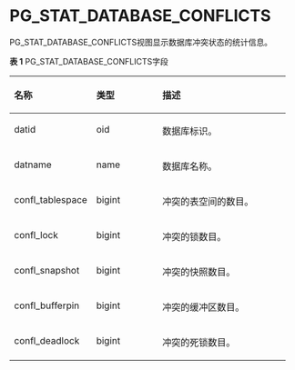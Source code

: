 # PG\_STAT\_DATABASE\_CONFLICTS

PG\_STAT\_DATABASE\_CONFLICTS视图显示数据库冲突状态的统计信息。

**表 1**  PG\_STAT\_DATABASE\_CONFLICTS字段

<a name="zh-cn_topic_0283137617_zh-cn_topic_0237122446_zh-cn_topic_0059778847_te79bf13fb05e4789b67782483474e62c"></a>
<table><thead align="left"><tr id="zh-cn_topic_0283137617_zh-cn_topic_0237122446_zh-cn_topic_0059778847_re875195e0cc84099a39d32ce479e0afc"><th class="cellrowborder" valign="top" width="29.7970202979702%" id="mcps1.2.4.1.1"><p id="zh-cn_topic_0283137617_zh-cn_topic_0237122446_zh-cn_topic_0059778847_a1abd8171bb4c4d0fb2dde4bf27d79a14"><a name="zh-cn_topic_0283137617_zh-cn_topic_0237122446_zh-cn_topic_0059778847_a1abd8171bb4c4d0fb2dde4bf27d79a14"></a><a name="zh-cn_topic_0283137617_zh-cn_topic_0237122446_zh-cn_topic_0059778847_a1abd8171bb4c4d0fb2dde4bf27d79a14"></a>名称</p>
</th>
<th class="cellrowborder" valign="top" width="23.967603239676034%" id="mcps1.2.4.1.2"><p id="zh-cn_topic_0283137617_zh-cn_topic_0237122446_zh-cn_topic_0059778847_a45b0ca2851894604a54167d73947af59"><a name="zh-cn_topic_0283137617_zh-cn_topic_0237122446_zh-cn_topic_0059778847_a45b0ca2851894604a54167d73947af59"></a><a name="zh-cn_topic_0283137617_zh-cn_topic_0237122446_zh-cn_topic_0059778847_a45b0ca2851894604a54167d73947af59"></a>类型</p>
</th>
<th class="cellrowborder" valign="top" width="46.23537646235376%" id="mcps1.2.4.1.3"><p id="zh-cn_topic_0283137617_zh-cn_topic_0237122446_zh-cn_topic_0059778847_abe4f377869204428aff076512203aed3"><a name="zh-cn_topic_0283137617_zh-cn_topic_0237122446_zh-cn_topic_0059778847_abe4f377869204428aff076512203aed3"></a><a name="zh-cn_topic_0283137617_zh-cn_topic_0237122446_zh-cn_topic_0059778847_abe4f377869204428aff076512203aed3"></a>描述</p>
</th>
</tr>
</thead>
<tbody><tr id="zh-cn_topic_0283137617_zh-cn_topic_0237122446_zh-cn_topic_0059778847_rf5c1e37296c5475cad8229bf6bd4653b"><td class="cellrowborder" valign="top" width="29.7970202979702%" headers="mcps1.2.4.1.1 "><p id="zh-cn_topic_0283137617_zh-cn_topic_0237122446_zh-cn_topic_0059778847_ae6ed1d53b6904e8e83a8c97b9ac82dfe"><a name="zh-cn_topic_0283137617_zh-cn_topic_0237122446_zh-cn_topic_0059778847_ae6ed1d53b6904e8e83a8c97b9ac82dfe"></a><a name="zh-cn_topic_0283137617_zh-cn_topic_0237122446_zh-cn_topic_0059778847_ae6ed1d53b6904e8e83a8c97b9ac82dfe"></a>datid</p>
</td>
<td class="cellrowborder" valign="top" width="23.967603239676034%" headers="mcps1.2.4.1.2 "><p id="zh-cn_topic_0283137617_zh-cn_topic_0237122446_zh-cn_topic_0059778847_ab7c10b4df57248a29ecd167e3753affb"><a name="zh-cn_topic_0283137617_zh-cn_topic_0237122446_zh-cn_topic_0059778847_ab7c10b4df57248a29ecd167e3753affb"></a><a name="zh-cn_topic_0283137617_zh-cn_topic_0237122446_zh-cn_topic_0059778847_ab7c10b4df57248a29ecd167e3753affb"></a>oid</p>
</td>
<td class="cellrowborder" valign="top" width="46.23537646235376%" headers="mcps1.2.4.1.3 "><p id="zh-cn_topic_0283137617_zh-cn_topic_0237122446_zh-cn_topic_0059778847_a65bab17c0d6e430c933db4697f00555b"><a name="zh-cn_topic_0283137617_zh-cn_topic_0237122446_zh-cn_topic_0059778847_a65bab17c0d6e430c933db4697f00555b"></a><a name="zh-cn_topic_0283137617_zh-cn_topic_0237122446_zh-cn_topic_0059778847_a65bab17c0d6e430c933db4697f00555b"></a>数据库标识。</p>
</td>
</tr>
<tr id="zh-cn_topic_0283137617_zh-cn_topic_0237122446_zh-cn_topic_0059778847_r37e0a51aff7f4cc98ac0026e2a7309ba"><td class="cellrowborder" valign="top" width="29.7970202979702%" headers="mcps1.2.4.1.1 "><p id="zh-cn_topic_0283137617_zh-cn_topic_0237122446_zh-cn_topic_0059778847_aec353327db9c476cb0032a3a4a63bc89"><a name="zh-cn_topic_0283137617_zh-cn_topic_0237122446_zh-cn_topic_0059778847_aec353327db9c476cb0032a3a4a63bc89"></a><a name="zh-cn_topic_0283137617_zh-cn_topic_0237122446_zh-cn_topic_0059778847_aec353327db9c476cb0032a3a4a63bc89"></a>datname</p>
</td>
<td class="cellrowborder" valign="top" width="23.967603239676034%" headers="mcps1.2.4.1.2 "><p id="zh-cn_topic_0283137617_zh-cn_topic_0237122446_zh-cn_topic_0059778847_aa7d63c91ac4245c387618e716a8e3925"><a name="zh-cn_topic_0283137617_zh-cn_topic_0237122446_zh-cn_topic_0059778847_aa7d63c91ac4245c387618e716a8e3925"></a><a name="zh-cn_topic_0283137617_zh-cn_topic_0237122446_zh-cn_topic_0059778847_aa7d63c91ac4245c387618e716a8e3925"></a>name</p>
</td>
<td class="cellrowborder" valign="top" width="46.23537646235376%" headers="mcps1.2.4.1.3 "><p id="zh-cn_topic_0283137617_zh-cn_topic_0237122446_zh-cn_topic_0059778847_a1563ac14fecf4c1483d19310c4e8a87c"><a name="zh-cn_topic_0283137617_zh-cn_topic_0237122446_zh-cn_topic_0059778847_a1563ac14fecf4c1483d19310c4e8a87c"></a><a name="zh-cn_topic_0283137617_zh-cn_topic_0237122446_zh-cn_topic_0059778847_a1563ac14fecf4c1483d19310c4e8a87c"></a>数据库名称。</p>
</td>
</tr>
<tr id="zh-cn_topic_0283137617_zh-cn_topic_0237122446_zh-cn_topic_0059778847_r3fdc947d03cc474ba675ae3647b928ca"><td class="cellrowborder" valign="top" width="29.7970202979702%" headers="mcps1.2.4.1.1 "><p id="zh-cn_topic_0283137617_zh-cn_topic_0237122446_zh-cn_topic_0059778847_ae6f7e1f727714ecbac761443d248fd71"><a name="zh-cn_topic_0283137617_zh-cn_topic_0237122446_zh-cn_topic_0059778847_ae6f7e1f727714ecbac761443d248fd71"></a><a name="zh-cn_topic_0283137617_zh-cn_topic_0237122446_zh-cn_topic_0059778847_ae6f7e1f727714ecbac761443d248fd71"></a>confl_tablespace</p>
</td>
<td class="cellrowborder" valign="top" width="23.967603239676034%" headers="mcps1.2.4.1.2 "><p id="zh-cn_topic_0283137617_zh-cn_topic_0237122446_zh-cn_topic_0059778847_a48e95e6bf33d40fbb108c3ed23630fc8"><a name="zh-cn_topic_0283137617_zh-cn_topic_0237122446_zh-cn_topic_0059778847_a48e95e6bf33d40fbb108c3ed23630fc8"></a><a name="zh-cn_topic_0283137617_zh-cn_topic_0237122446_zh-cn_topic_0059778847_a48e95e6bf33d40fbb108c3ed23630fc8"></a>bigint</p>
</td>
<td class="cellrowborder" valign="top" width="46.23537646235376%" headers="mcps1.2.4.1.3 "><p id="zh-cn_topic_0283137617_zh-cn_topic_0237122446_zh-cn_topic_0059778847_a268d151220714716ba65b1893e17c90e"><a name="zh-cn_topic_0283137617_zh-cn_topic_0237122446_zh-cn_topic_0059778847_a268d151220714716ba65b1893e17c90e"></a><a name="zh-cn_topic_0283137617_zh-cn_topic_0237122446_zh-cn_topic_0059778847_a268d151220714716ba65b1893e17c90e"></a>冲突的表空间的数目。</p>
</td>
</tr>
<tr id="zh-cn_topic_0283137617_zh-cn_topic_0237122446_zh-cn_topic_0059778847_r766e06e7ebe84d02a14bfd518a680dcc"><td class="cellrowborder" valign="top" width="29.7970202979702%" headers="mcps1.2.4.1.1 "><p id="zh-cn_topic_0283137617_zh-cn_topic_0237122446_zh-cn_topic_0059778847_a1579f4f390204e7b937144083a62267c"><a name="zh-cn_topic_0283137617_zh-cn_topic_0237122446_zh-cn_topic_0059778847_a1579f4f390204e7b937144083a62267c"></a><a name="zh-cn_topic_0283137617_zh-cn_topic_0237122446_zh-cn_topic_0059778847_a1579f4f390204e7b937144083a62267c"></a>confl_lock</p>
</td>
<td class="cellrowborder" valign="top" width="23.967603239676034%" headers="mcps1.2.4.1.2 "><p id="zh-cn_topic_0283137617_zh-cn_topic_0237122446_zh-cn_topic_0059778847_aef18e0b0befa4c0592e43a0baefe9085"><a name="zh-cn_topic_0283137617_zh-cn_topic_0237122446_zh-cn_topic_0059778847_aef18e0b0befa4c0592e43a0baefe9085"></a><a name="zh-cn_topic_0283137617_zh-cn_topic_0237122446_zh-cn_topic_0059778847_aef18e0b0befa4c0592e43a0baefe9085"></a>bigint</p>
</td>
<td class="cellrowborder" valign="top" width="46.23537646235376%" headers="mcps1.2.4.1.3 "><p id="zh-cn_topic_0283137617_zh-cn_topic_0237122446_zh-cn_topic_0059778847_a7937381d26904eb1b2d3ca7d2f0773bf"><a name="zh-cn_topic_0283137617_zh-cn_topic_0237122446_zh-cn_topic_0059778847_a7937381d26904eb1b2d3ca7d2f0773bf"></a><a name="zh-cn_topic_0283137617_zh-cn_topic_0237122446_zh-cn_topic_0059778847_a7937381d26904eb1b2d3ca7d2f0773bf"></a>冲突的锁数目。</p>
</td>
</tr>
<tr id="zh-cn_topic_0283137617_zh-cn_topic_0237122446_zh-cn_topic_0059778847_r9443be37d0554fc5b797a3bfe4ce76ef"><td class="cellrowborder" valign="top" width="29.7970202979702%" headers="mcps1.2.4.1.1 "><p id="zh-cn_topic_0283137617_zh-cn_topic_0237122446_zh-cn_topic_0059778847_a625468cfd8654f29a7735614edac0364"><a name="zh-cn_topic_0283137617_zh-cn_topic_0237122446_zh-cn_topic_0059778847_a625468cfd8654f29a7735614edac0364"></a><a name="zh-cn_topic_0283137617_zh-cn_topic_0237122446_zh-cn_topic_0059778847_a625468cfd8654f29a7735614edac0364"></a>confl_snapshot</p>
</td>
<td class="cellrowborder" valign="top" width="23.967603239676034%" headers="mcps1.2.4.1.2 "><p id="zh-cn_topic_0283137617_zh-cn_topic_0237122446_zh-cn_topic_0059778847_ae339c543084b48f5bddfb4d433a4c8f9"><a name="zh-cn_topic_0283137617_zh-cn_topic_0237122446_zh-cn_topic_0059778847_ae339c543084b48f5bddfb4d433a4c8f9"></a><a name="zh-cn_topic_0283137617_zh-cn_topic_0237122446_zh-cn_topic_0059778847_ae339c543084b48f5bddfb4d433a4c8f9"></a>bigint</p>
</td>
<td class="cellrowborder" valign="top" width="46.23537646235376%" headers="mcps1.2.4.1.3 "><p id="zh-cn_topic_0283137617_zh-cn_topic_0237122446_zh-cn_topic_0059778847_a8bb1857e9e664983a9acfc77100bc050"><a name="zh-cn_topic_0283137617_zh-cn_topic_0237122446_zh-cn_topic_0059778847_a8bb1857e9e664983a9acfc77100bc050"></a><a name="zh-cn_topic_0283137617_zh-cn_topic_0237122446_zh-cn_topic_0059778847_a8bb1857e9e664983a9acfc77100bc050"></a>冲突的快照数目。</p>
</td>
</tr>
<tr id="zh-cn_topic_0283137617_zh-cn_topic_0237122446_zh-cn_topic_0059778847_r2404f1f8710d4a29bf945353e6eb7c66"><td class="cellrowborder" valign="top" width="29.7970202979702%" headers="mcps1.2.4.1.1 "><p id="zh-cn_topic_0283137617_zh-cn_topic_0237122446_zh-cn_topic_0059778847_ab05f4f1c35ea4b089f20a8d0b8b78a18"><a name="zh-cn_topic_0283137617_zh-cn_topic_0237122446_zh-cn_topic_0059778847_ab05f4f1c35ea4b089f20a8d0b8b78a18"></a><a name="zh-cn_topic_0283137617_zh-cn_topic_0237122446_zh-cn_topic_0059778847_ab05f4f1c35ea4b089f20a8d0b8b78a18"></a>confl_bufferpin</p>
</td>
<td class="cellrowborder" valign="top" width="23.967603239676034%" headers="mcps1.2.4.1.2 "><p id="zh-cn_topic_0283137617_zh-cn_topic_0237122446_zh-cn_topic_0059778847_a21ccdfb468164774a150467aa36fbc39"><a name="zh-cn_topic_0283137617_zh-cn_topic_0237122446_zh-cn_topic_0059778847_a21ccdfb468164774a150467aa36fbc39"></a><a name="zh-cn_topic_0283137617_zh-cn_topic_0237122446_zh-cn_topic_0059778847_a21ccdfb468164774a150467aa36fbc39"></a>bigint</p>
</td>
<td class="cellrowborder" valign="top" width="46.23537646235376%" headers="mcps1.2.4.1.3 "><p id="zh-cn_topic_0283137617_zh-cn_topic_0237122446_zh-cn_topic_0059778847_a379f6e379e614d1399ec99b7f2b12b1b"><a name="zh-cn_topic_0283137617_zh-cn_topic_0237122446_zh-cn_topic_0059778847_a379f6e379e614d1399ec99b7f2b12b1b"></a><a name="zh-cn_topic_0283137617_zh-cn_topic_0237122446_zh-cn_topic_0059778847_a379f6e379e614d1399ec99b7f2b12b1b"></a>冲突的缓冲区数目。</p>
</td>
</tr>
<tr id="zh-cn_topic_0283137617_zh-cn_topic_0237122446_zh-cn_topic_0059778847_r5f2c3e38e42d4774afe7b80a60aa6a30"><td class="cellrowborder" valign="top" width="29.7970202979702%" headers="mcps1.2.4.1.1 "><p id="zh-cn_topic_0283137617_zh-cn_topic_0237122446_zh-cn_topic_0059778847_af3c588edc9ae4c4ea1d1f5fb0d8191d4"><a name="zh-cn_topic_0283137617_zh-cn_topic_0237122446_zh-cn_topic_0059778847_af3c588edc9ae4c4ea1d1f5fb0d8191d4"></a><a name="zh-cn_topic_0283137617_zh-cn_topic_0237122446_zh-cn_topic_0059778847_af3c588edc9ae4c4ea1d1f5fb0d8191d4"></a>confl_deadlock</p>
</td>
<td class="cellrowborder" valign="top" width="23.967603239676034%" headers="mcps1.2.4.1.2 "><p id="zh-cn_topic_0283137617_zh-cn_topic_0237122446_zh-cn_topic_0059778847_a9f43a492254345f7a7a537b03bdb2e86"><a name="zh-cn_topic_0283137617_zh-cn_topic_0237122446_zh-cn_topic_0059778847_a9f43a492254345f7a7a537b03bdb2e86"></a><a name="zh-cn_topic_0283137617_zh-cn_topic_0237122446_zh-cn_topic_0059778847_a9f43a492254345f7a7a537b03bdb2e86"></a>bigint</p>
</td>
<td class="cellrowborder" valign="top" width="46.23537646235376%" headers="mcps1.2.4.1.3 "><p id="zh-cn_topic_0283137617_zh-cn_topic_0237122446_zh-cn_topic_0059778847_a62744ec09b7b4fc0887083339a0e49dc"><a name="zh-cn_topic_0283137617_zh-cn_topic_0237122446_zh-cn_topic_0059778847_a62744ec09b7b4fc0887083339a0e49dc"></a><a name="zh-cn_topic_0283137617_zh-cn_topic_0237122446_zh-cn_topic_0059778847_a62744ec09b7b4fc0887083339a0e49dc"></a>冲突的死锁数目。</p>
</td>
</tr>
</tbody>
</table>
